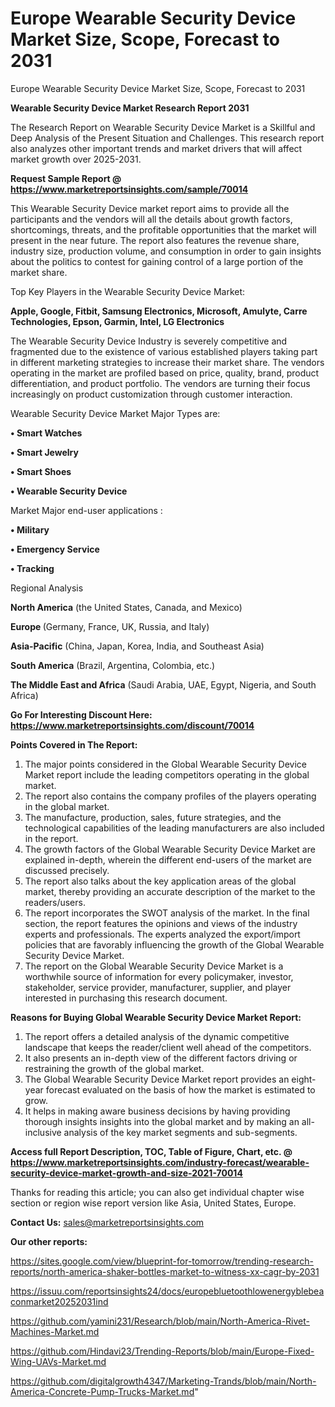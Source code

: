 # Europe Wearable Security Device Market Size, Scope, Forecast to 2031
 Europe Wearable Security Device Market Size, Scope, Forecast to 2031

<strong>Wearable Security Device Market Research Report 2031</strong>

The Research Report on Wearable Security Device Market is a Skillful and Deep Analysis of the Present Situation and Challenges. This research report also analyzes other important trends and market drivers that will affect market growth over 2025-2031.

<strong>Request Sample Report @ <a href=https://www.marketreportsinsights.com/sample/70014>https://www.marketreportsinsights.com/sample/70014</a></strong>

This Wearable Security Device market report aims to provide all the participants and the vendors will all the details about growth factors, shortcomings, threats, and the profitable opportunities that the market will present in the near future. The report also features the revenue share, industry size, production volume, and consumption in order to gain insights about the politics to contest for gaining control of a large portion of the market share.

Top Key Players in the Wearable Security Device Market:

<strong>Apple, Google, Fitbit, Samsung Electronics, Microsoft, Amulyte, Carre Technologies, Epson, Garmin, Intel, LG Electronics</strong>

The Wearable Security Device Industry is severely competitive and fragmented due to the existence of various established players taking part in different marketing strategies to increase their market share. The vendors operating in the market are profiled based on price, quality, brand, product differentiation, and product portfolio. The vendors are turning their focus increasingly on product customization through customer interaction.

Wearable Security Device Market Major Types are:

<strong>• Smart Watches

• Smart Jewelry

• Smart Shoes

• Wearable Security Device</strong>

Market Major end-user applications :

<strong>• Military

• Emergency Service

• Tracking</strong>

Regional Analysis

</u><strong><b>North America</b></strong> (the United States, Canada, and Mexico)

<strong><b>Europe </b></strong>(Germany, France, UK, Russia, and Italy)

<strong><b>Asia-Pacific</b></strong> (China, Japan, Korea, India, and Southeast Asia)

<strong><b>South America</b></strong> (Brazil, Argentina, Colombia, etc.)

<strong><b>The Middle East and Africa</b></strong> (Saudi Arabia, UAE, Egypt, Nigeria, and South Africa)

<strong>Go For Interesting Discount Here: <a href=https://www.marketreportsinsights.com/discount/70014>https://www.marketreportsinsights.com/discount/70014</a></strong>

<strong>Points Covered in The Report:</strong>
<ol>
  <li>The major points considered in the Global Wearable Security Device Market report include the leading competitors operating in the global market.</li>
  <li>The report also contains the company profiles of the players operating in the global market.</li>
  <li>The manufacture, production, sales, future strategies, and the technological capabilities of the leading manufacturers are also included in the report.</li>
  <li>The growth factors of the Global Wearable Security Device Market are explained in-depth, wherein the different end-users of the market are discussed precisely.</li>
  <li>The report also talks about the key application areas of the global market, thereby providing an accurate description of the market to the readers/users.</li>
  <li>The report incorporates the SWOT analysis of the market. In the final section, the report features the opinions and views of the industry experts and professionals. The experts analyzed the export/import policies that are favorably influencing the growth of the Global Wearable Security Device Market.</li>
  <li>The report on the Global Wearable Security Device Market is a worthwhile source of information for every policymaker, investor, stakeholder, service provider, manufacturer, supplier, and player interested in purchasing this research document.</li>
</ol>
<strong>Reasons for Buying Global Wearable Security Device Market Report:</strong>

<ol>
  <li>The report offers a detailed analysis of the dynamic competitive landscape that keeps the reader/client well ahead of the competitors.</li>
  <li>It also presents an in-depth view of the different factors driving or restraining the growth of the global market.</li>
  <li>The Global Wearable Security Device Market report provides an eight-year forecast evaluated on the basis of how the market is estimated to grow.</li>
  <li>It helps in making aware business decisions by having providing thorough insights insights into the global market and by making an all-inclusive analysis of the key market segments and sub-segments.</li>
</ol>
<strong>Access full Report Description, TOC, Table of Figure, Chart, etc. @ <a href=https://www.marketreportsinsights.com/industry-forecast/wearable-security-device-market-growth-and-size-2021-70014>https://www.marketreportsinsights.com/industry-forecast/wearable-security-device-market-growth-and-size-2021-70014</a></strong>


Thanks for reading this article; you can also get individual chapter wise section or region wise report version like Asia, United States, Europe.

<strong>Contact Us:</strong>
sales@marketreportsinsights.com

<strong>Our other reports:</strong>

<a href=https://sites.google.com/view/blueprint-for-tomorrow/trending-research-reports/north-america-shaker-bottles-market-to-witness-xx-cagr-by-2031>https://sites.google.com/view/blueprint-for-tomorrow/trending-research-reports/north-america-shaker-bottles-market-to-witness-xx-cagr-by-2031</a>

<a href=https://issuu.com/reportsinsights24/docs/europebluetoothlowenergyblebeaconmarket20252031ind>https://issuu.com/reportsinsights24/docs/europebluetoothlowenergyblebeaconmarket20252031ind</a>

<a href=https://github.com/yamini231/Research/blob/main/North-America-Rivet-Machines-Market.md>https://github.com/yamini231/Research/blob/main/North-America-Rivet-Machines-Market.md</a>

<a href=https://github.com/Hindavi23/Trending-Reports/blob/main/Europe-Fixed-Wing-UAVs-Market.md>https://github.com/Hindavi23/Trending-Reports/blob/main/Europe-Fixed-Wing-UAVs-Market.md</a>

<a href=https://github.com/digitalgrowth4347/Marketing-Trands/blob/main/North-America-Concrete-Pump-Trucks-Market.md>https://github.com/digitalgrowth4347/Marketing-Trands/blob/main/North-America-Concrete-Pump-Trucks-Market.md</a>"
